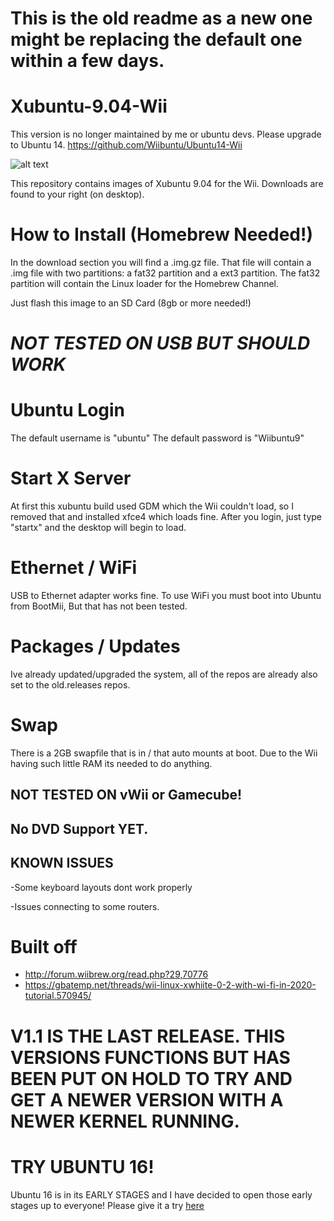# This is the old readme as a new one might be replacing the default one within a few days. 

# Xubuntu-9.04-Wii

This version is no longer maintained by me or ubuntu devs. Please upgrade to Ubuntu 14. https://github.com/Wiibuntu/Ubuntu14-Wii

![alt text](https://github.com/Wiibuntu/Xubuntu-9.04-Wii/blob/main/photos/Wiibuntu.png?raw=true)

This repository contains images of Xubuntu 9.04 for the Wii. Downloads are found to your right (on desktop).

# How to Install (Homebrew Needed!)
In the download section you will find a .img.gz file. That file will contain a .img file with two partitions: a fat32 partition and a ext3 partition. The fat32 partition will contain the Linux loader for the Homebrew Channel.

Just flash this image to an SD Card (8gb or more needed!)
# *NOT TESTED ON USB BUT SHOULD WORK*

# Ubuntu Login
The default username is "ubuntu"
The default password is "Wiibuntu9"

# Start X Server
At first this xubuntu build used GDM which the Wii couldn't load, so I removed that and installed xfce4 which loads fine.
After you login, just type "startx" and the desktop will begin to load.

# Ethernet / WiFi
USB to Ethernet adapter works fine. To use WiFi you must boot into Ubuntu from BootMii, But that has not been tested.

# Packages / Updates
Ive already updated/upgraded the system, all of the repos are already also set to the old.releases repos.

# Swap
There is a 2GB swapfile that is in / that auto mounts at boot. Due to the Wii having such little RAM its needed to do anything.

## NOT TESTED ON vWii or Gamecube!

## No DVD Support YET.

## KNOWN ISSUES
-Some keyboard layouts dont work properly

-Issues connecting to some routers.

# Built off
- http://forum.wiibrew.org/read.php?29,70776
- https://gbatemp.net/threads/wii-linux-xwhiite-0-2-with-wi-fi-in-2020-tutorial.570945/

# V1.1 IS THE LAST RELEASE. THIS VERSIONS FUNCTIONS BUT HAS BEEN PUT ON HOLD TO TRY AND GET A NEWER VERSION WITH A NEWER KERNEL RUNNING. 

# TRY UBUNTU 16!
Ubuntu 16 is in its EARLY STAGES and I have decided to open those early stages up to everyone! Please give  it a try [here](https://github.com/Wiibuntu/Ubuntu-16.04-Wii)
